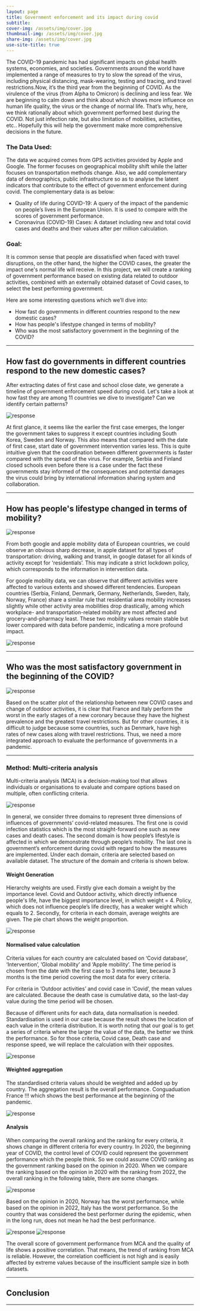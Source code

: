 ```yaml
---
layout: page
title: Government enforcement and its impact during covid
subtitle: 
cover-img: /assets/img/cover.jpg
thumbnail-img: /assets/img/cover.jpg
share-img: /assets/img/cover.jpg
use-site-title: true
---
```



The COVID-19 pandemic has had significant impacts on global health systems, economies, and societies. Governments around the world have implemented a range of measures to try to slow the spread of the virus, including physical distancing, mask-wearing, testing and tracing, and travel restrictions.Now, it’s the third year from the beginning of COVID. As the virulence of the virus (from Alpha to Omicron) is declining and less fear. We are beginning to calm down and think about which shows more influence on human life quality, the virus or the change of normal life. That’s why, here, we think rationally about which government performed best during the COVID. Not just infection rate, but also limitation of mobilities, activities, etc.. Hopefully this will help the government make more comprehensive decisions in the future.




### The Data Used:

<!-- ![](assets/img/database.png) -->

<!-- <iframe src="assets/img/database.png" width="100%" height="600px"></iframe> -->

The data we acquired comes from GPS activities provided by Apple and Google. The former focuses on geographical mobility shift while the latter focuses on transportation methods change. Also, we add complementary data of demographics, public infrastructure so as to analyse the latent indicators that contribute to the effect of government enforcement during covid. The complementary data is as below:

* Quality of life during COVID-19: A query of the impact of the pandemic on people’s lives in the European Union. It is used to compare with the scores of government performance.
* Coronavirus (COVID-19) Cases: A dataset including new and total covid cases and deaths and their values after per million calculation.


### Goal:

 It is common sense that people are dissatisfied when faced with travel disruptions, on the other hand, the higher the COVID cases, the greater the impact one's normal life will receive. In this project, we will create a ranking of government performance based on existing data related to outdoor activities, combined with an externally obtained dataset of Covid cases, to select the best performing government.


Here are some interesting questions which we’ll dive into:

* How fast do governments in different countries respond to the new domestic cases?
* How has people's lifestype changed in terms of mobility?
* Who was the most satisfactory government in the beginning of the COVID?



-----------------

## How fast do governments in different countries respond to the new domestic cases?

After extracting dates of first case and school close date, we generate a timeline of government enforcement speed during covid. Let's take a look at how fast they are among 11 countries we dive to investigate? Can we identify certain patterns?

<img src="assets/plots/response.PNG" alt="response" width='auto'/>
<!-- ![](assets/img/response.png) -->

At first glance, it seems like the earlier the first case emerges, the longer the government takes to suppress it except countries including South Korea, Sweden and Norway. This also means that compared with the date of first case, start date of government intervention varies less. This is quite intuitive given that the coordination between different governments is faster compared with the spread of the virus. For example, Serbia and Finland closed schools even before there is a case under the fact these governments stay informed of the consequences and potential damages the virus could bring by international information sharing system and collaboration.

----------------

## How has people's lifestype changed in terms of mobility?


<img src="assets/plots/mobility_analysis.PNG" alt="response" width='auto'/>

From both google and apple mobility data of European countries, we could observe an obvious sharp decrease, in apple dataset for all types of transportation: driving, walking and transit, in google dataset for all kinds of activity except for ‘residentials’. This may indicate a strict lockdown policy, which corresponds to the information in intervention data.

For google mobility data, we can observe that different activities were affected to various extents and showed different tendencies. European countries (Serbia, Finland, Denmark, Germany, Netherlands, Sweden, Italy, Norway, France) share a similar rule that residential area mobility increases slightly while other activity area mobilities drop drastically, among which workplace- and transportation-related mobility are most affected and grocery-and-pharmacy least. These two mobility values remain stable but lower compared with data before pandemic, indicating a more profound impact.


<img src="assets/plots/comparison.PNG" alt="response" width='auto'/>



----------------

## Who was the most satisfactory government in the beginning of the COVID?

<img src="assets/plots/mobility.PNG" alt="response" width='auto'/>


Based on the scatter plot of the relationship between new COVID cases and change of outdoor activities, it is clear that France and Italy perform the worst in the early stages of a new coronary because they have the highest prevalence and the greatest travel restrictions. But for other countries, it is difficult to judge because some countries, such as Denmark, have high rates of new cases along with travel restrictions. Thus, we need a more integrated approach to evaluate the performance of governments in a pandemic.

----------------


### Method: Multi-criteria analysis

Multi-criteria analysis (MCA) is a decision-making tool that allows individuals or organisations to evaluate and compare options based on multiple, often conflicting criteria.

<img src="assets/plots/domain.PNG" alt="response" width='auto'/>

In general, we consider three domains to represent three dimensions of influences of governments’ covid-related measures. The first one is covid infection statistics which is the most straight-forward one such as new cases and death cases. The second domain is how people’s lifestyle is affected in which we demonstrate through people’s mobility. The last one is government’s enforcement during covid with regard to how the measures are implemented. Under each domain, criteria are selected based on available dataset. The structure of the domain and criteria is shown below. 

#### Weight Generation

Hierarchy weights are used. Firstly give each domain a weight by the importance level. Covid and Outdoor activity, which directly influence people's life, have the biggest importance level, in which weight = 4. Policy, which does not influence people’s life directly, has a weaker weight which equals to 2.  Secondly, for criteria in each domain, average weights are given. The pie chart shows the weight proportion.

<img src="assets/plots/weight.PNG" alt="response" width='auto'/>

#### Normalised value calculation

Criteria values for each country are calculated based on ‘Covid database’, ‘Intervention’, ‘Global mobility’ and ‘Apple mobility’. The time period is chosen from the date with the first case to 3 months later, because 3 months is the time period covering the most data for every criteria.

For criteria in ‘Outdoor activities’ and covid case in ‘Covid’, the mean values are calculated. Because the death case is cumulative data, so the last-day value during the time period will be chosen.

Because of different units for each data, data normalisation is needed. Standardisation is used in our case because the result shows the location of each value in the criteria distribution. It is worth noting that our goal is to get a series of criteria where the larger the value of the data, the better we think the performance. So for those criteria, Covid case, Death case and response speed, we will replace the calculation with their opposites.

<img src="assets/plots/normalised.PNG" alt="response" width='auto'/>

#### Weighted aggregation

The standardised criteria values should be weighted and added up by country. The aggregation result is the overall performance. Conguaduation France  !!! which shows the best performance at the beginning of the pandemic.

<img src="assets/plots/totalperformance.PNG" alt="response" width='auto'/>

#### Analysis

When comparing the overall ranking and the ranking for every criteria, it shows change in different criteria for every country. In 2020, the beginning year of COVID, the control level of COVID could represent the government performance which the people think. So we could assume COVID ranking as the government ranking based on the opinion in 2020. When we compare the ranking based on the opinion in 2020 with the ranking from 2022, the overall ranking in the following table, there are some changes. 

<img src="assets/plots/table.PNG" alt="response" width='auto'/>

Based on the opinion in 2020, Norway has the worst performance, while based on the opinion in 2022, Italy has the worst performance. So the country that was considered the best performer during the epidemic, when in the long run, does not mean he had the best performance.


<img src="assets/plots/ranking.PNG" alt="response" width='auto'/>

<img src="assets/plots/performance_score.png" alt="response" width='auto'/>

The overall score of government performance from MCA and the quality of life shows a positive correlation. That means, the trend of ranking from MCA is reliable. However, the correlation coefficient is not high and is easily affected by extreme values because of the insufficient sample size in both datasets.


------------------


## Conclusion




-------------

